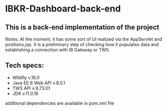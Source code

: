 # IBKR-Dashboard-back-end
## This is a back-end implementation of the project

Notes: At the moment, it has some sort of UI realized via the AppServlet and positions.jsp. 
It is a preliminary step of checking how it populates data and establishing a connection with IB Gateway or TWS.

## Tech specs:
- Wildfly v.16.0
- Java EE 8 Web API v.8.0.1
- TWS API v.9.73.01
- JDK v.11.0.16

additional dependencies are available in pom.xml file
